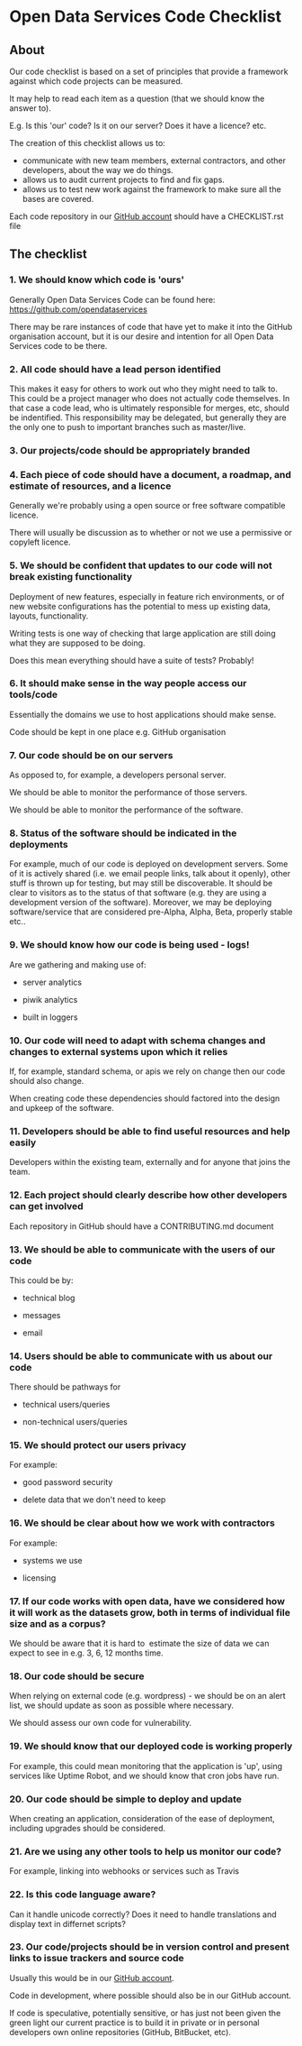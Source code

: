 Open Data Services Code Checklist
=================================

About
-----

Our code checklist is based on a set of principles that provide a
framework against which code projects can be measured.

It may help to read each item as a question (that we should know the
answer to).

E.g. Is this 'our' code? Is it on our server? Does it have a licence?
etc.

The creation of this checklist allows us to:

-  communicate with new team members, external contractors, and other
   developers, about the way we do things.
-  allows us to audit current projects to find and fix gaps.
-  allows us to test new work against the framework to make sure all the
   bases are covered.

Each code repository in our [GitHub account](https://github.com/opendataservices/) 
should have a CHECKLIST.rst file

The checklist
-------------

### 1. We should know which code is 'ours'

Generally Open Data Services Code can be found here: https://github.com/opendataservices

There may be rare instances of code that have yet to make it into the
GitHub organisation account, but it is our desire and intention for all
Open Data Services code to be there.

### 2. All code should have a lead person identified

This makes it easy for others to work out who they might need to talk to.
This could be a project manager who does not actually code themselves.
In that case a code lead, who is ultimately responsible for merges, etc,
should be indentified. This responsibility may be delegated, but generally 
they are the only one to push to important branches such as master/live.

### 3. Our projects/code should be appropriately branded

### 4. Each piece of code should have a document, a roadmap, and estimate of resources, and a licence

Generally we're probably using a open source or free software compatible
licence.

There will usually be discussion as to whether or not we use a
permissive or copyleft licence.

### 5. We should be confident that updates to our code will not break existing functionality

Deployment of new features, especially in feature rich environments, or
of new website configurations has the potential to mess up existing
data, layouts, functionality.

Writing tests is one way of checking that large application are still
doing what they are supposed to be doing.

Does this mean everything should have a suite of tests? Probably!

### 6. It should make sense in the way people access our tools/code

Essentially the domains we use to host applications should make sense.

Code should be kept in one place e.g. GitHub organisation

### 7. Our code should be on our servers

As opposed to, for example, a developers personal server.

We should be able to monitor the performance of those servers.

We should be able to monitor the performance of the software.

### 8. Status of the software should be indicated in the deployments

For example, much of our code is deployed on development servers. 
Some of it is actively shared (i.e. we email people links, talk about
it openly), other stuff is thrown up for testing, but may still be
discoverable. It should be clear to visitors as to the status of that
software (e.g. they are using a development version of the software). 
Moreover, we may be deploying software/service that are considered
pre-Alpha, Alpha, Beta, properly stable etc..

### 9. We should know how our code is being used - logs!

Are we gathering and making use of:

- server analytics

- piwik analytics

- built in loggers

### 10. Our code will need to adapt with schema changes and changes to external systems upon which it relies

If, for example, standard schema, or apis we rely on change then our code
should also change.

When creating code these dependencies should factored into the design
and upkeep of the software.

### 11. Developers should be able to find useful resources and help easily

Developers within the existing team, externally and for anyone that
joins the team.

### 12. Each project should clearly describe how other developers can get involved

Each repository in GitHub should have a CONTRIBUTING.md document

### 13. We should be able to communicate with the users of our code

This could be by:

- technical blog

- messages

- email

### 14. Users should be able to communicate with us about our code

There should be pathways for

- technical users/queries

- non-technical users/queries

### 15. We should protect our users privacy

For example:

- good password security

- delete data that we don't need to keep

### 16. We should be clear about how we work with contractors

For example:

- systems we use

- licensing

### 17. If our code works with open data, have we considered how it will work as the datasets grow, both in terms of individual file size and as a corpus?

We should be aware that it is hard to  estimate the size of data we can
expect to see in e.g. 3, 6, 12 months time.

### 18. Our code should be secure

When relying on external code (e.g. wordpress) - we should be on an
alert list, we should update as soon as possible where necessary.

We should assess our own code for vulnerability.

### 19. We should know that our deployed code is working properly

For example, this could mean monitoring that the application is 'up', using
services like Uptime Robot, and we should know that cron jobs have run.

### 20. Our code should be simple to deploy and update

When creating an application, consideration of the ease of deployment, 
including upgrades should be considered. 

### 21. Are we using any other tools to help us monitor our code?

For example, linking into webhooks or services such as Travis

### 22. Is this code language aware?

Can it handle unicode correctly?
Does it need to handle translations and display text in differnet scripts?

### 23. Our code/projects should be in version control and present links to issue trackers and source code

Usually this would be in our [GitHub account](https://github.com/opendataservices/).

Code in development, where possible should also be in our GitHub
account.

If code is speculative, potentially sensitive, or has just not been
given the green light our current practice is to build it in private or
in personal developers own online repositories (GitHub, BitBucket, etc).
